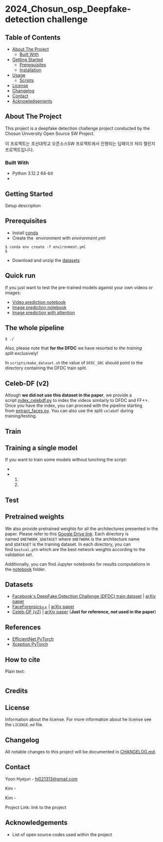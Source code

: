 # 2024_Chosun_osp_Deepfake-detection challenge

## Table of Contents

- [About The Project](#about-the-project)
  - [Built With](#built-with)
- [Getting Started](#getting-started)
  - [Prerequisites](#prerequisites)
  - [Installation](#installation)
- [Usage](#usage)
  - [Scripts](#scripts)
- [License](#license)
- [Changelog](#changelog)
- [Contact](#contact)
- [Acknowledgements](#acknowledgements)

## About The Project

This project is a deepfake detection challenge project conducted by the Chosun University Open Source SW Project.

이 프로젝트는 조선대학교 오픈소스SW 프로젝트에서 진행되는 딥페이크 처리 챌린지 프로젝트입니다.


### Built With

- Python 3.12.2 64-bit
- 

## Getting Started

Setup description

## Prerequisites

- Install [conda](https://docs.conda.io/en/latest/miniconda.html)
- Create the  environment with *environment.yml*

```
$ conda env create -f environment.yml
$
```

- Download and unzip the [datasets](https://www.kaggle.com/c/deepfake-detection-challenge/data)

## Quick run

If you just want to test the pre-trained models against your own videos or images:

- [Video prediction notebook]( )
- [Image prediction notebook]( )
- [Image prediction with attention]( )

## The whole pipeline

```
$ ./
```

Also, please note that **for the DFDC** we have resorted to *the training split* exclusively!

In `scripts/make_dataset.sh` the value of `DFDC_SRC` should point to the directory containing the DFDC train split.

## Celeb-DF (v2)

Altough **we did not use this dataset in the paper**, we provide a script [index_celebdf.py]( ) to index the videos similarly to DFDC and FF++. Once you have the index, you can proceed with the pipeline starting from [extract_faces.py]( ). You can also use the split `celebdf` during training/testing.

## Train

## Training a single model

If you want to train some models without lunching the script:

- 
- 
    1. 
    2. 

## Test

## Pretrained weights

We also provide pretrained weights for all the architectures presented in the paper. Please refer to this [Google Drive link]( ). Each directory is named `$NETWORK_$DATASET` where `$NETWORK` is the architecture name and `$DATASET` is the training dataset. In each directory, you can find `bestval.pth` which are the best network weights according to the validation set.

Additionally, you can find Jupyter notebooks for results computations in the [notebook]( ) folder.

## Datasets

- [Facebook's DeepFake Detection Challenge (DFDC) train dataset](https://www.kaggle.com/c/deepfake-detection-challenge/data) | [arXiv paper](https://arxiv.org/abs/2006.07397)
- [FaceForensics++](https://github.com/ondyari/FaceForensics/blob/master/dataset/README.md) | [arXiv paper](https://arxiv.org/abs/1901.08971)
- [Celeb-DF (v2)](http://www.cs.albany.edu/~lsw/celeb-deepfakeforensics.html) | [arXiv paper](https://arxiv.org/abs/1909.12962) (**Just for reference, not used in the paper**)

## References

- [EfficientNet PyTorch](https://github.com/lukemelas/EfficientNet-PyTorch)
- [Xception PyTorch](https://github.com/tstandley/Xception-PyTorch)

## How to cite

Plain text:

```

```

## Credits



## License

Information about the license.
For more information about he license see the `LICENSE.md` file.

## Changelog

All notable changes to this project will be documented
in [CHANGELOG.md](https://gitlab.rackhost.hu/rackhost/wp-tudasbazis/-/blob/master/README.md).



## Contact


Yoon Hyejun -  [hj021313@gmail.com](hj021313@gmail.com)

Kim  - 

Kim  -

Project Link: link to the project

## Acknowledgements

- List of open source codes used within the project
